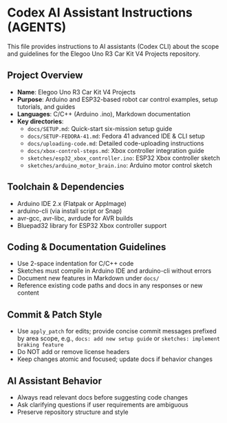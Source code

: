 # Codex AI Assistant Instructions (AGENTS)

This file provides instructions to AI assistants (Codex CLI) about the scope and guidelines
for the Elegoo Uno R3 Car Kit V4 Projects repository.

## Project Overview

- **Name**: Elegoo Uno R3 Car Kit V4 Projects
- **Purpose**: Arduino and ESP32-based robot car control examples, setup tutorials, and guides
- **Languages**: C/C++ (Arduino .ino), Markdown documentation
- **Key directories**:
  - `docs/SETUP.md`: Quick-start six-mission setup guide
  - `docs/SETUP-FEDORA-41.md`: Fedora 41 advanced IDE & CLI setup
  - `docs/uploading-code.md`: Detailed code-uploading instructions
  - `docs/xbox-control-steps.md`: Xbox controller integration guide
  - `sketches/esp32_xbox_controller.ino`: ESP32 Xbox controller sketch
  - `sketches/arduino_motor_brain.ino`: Arduino motor control sketch

## Toolchain & Dependencies

- Arduino IDE 2.x (Flatpak or AppImage)
- arduino-cli (via install script or Snap)
- avr-gcc, avr-libc, avrdude for AVR builds
- Bluepad32 library for ESP32 Xbox controller support

## Coding & Documentation Guidelines

- Use 2-space indentation for C/C++ code
- Sketches must compile in Arduino IDE and arduino-cli without errors
- Document new features in Markdown under `docs/`
- Reference existing code paths and docs in any responses or new content

## Commit & Patch Style

- Use `apply_patch` for edits; provide concise commit messages prefixed by area scope,
  e.g., `docs: add new setup guide` or `sketches: implement braking feature`
- Do NOT add or remove license headers
- Keep changes atomic and focused; update docs if behavior changes

## AI Assistant Behavior

- Always read relevant docs before suggesting code changes
- Ask clarifying questions if user requirements are ambiguous
- Preserve repository structure and style